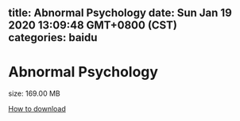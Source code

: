 
title: Abnormal Psychology
date: Sun Jan 19 2020 13:09:48 GMT+0800 (CST)    
categories: baidu
---

# Abnormal Psychology
size: 169.00 MB
 
 

[How to download](https://bpcam.bemobtrk.com/go/2ceec3aa-1ca2-46d6-b9ff-aaa5c184517c?jno=373)